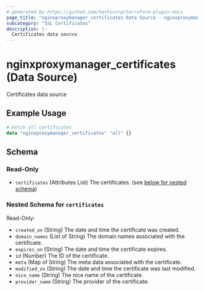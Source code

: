 ```yaml
---
# generated by https://github.com/hashicorp/terraform-plugin-docs
page_title: "nginxproxymanager_certificates Data Source - nginxproxymanager"
subcategory: "SSL Certificates"
description: |-
  Certificates data source
---
```


# nginxproxymanager_certificates (Data Source)

Certificates data source

## Example Usage

```terraform
# Fetch all certificates
data "nginxproxymanager_certificates" "all" {}
```

<!-- schema generated by tfplugindocs -->
## Schema

### Read-Only

- `certificates` (Attributes List) The certificates. (see [below for nested schema](#nestedatt--certificates))

<a id="nestedatt--certificates"></a>
### Nested Schema for `certificates`

Read-Only:

- `created_on` (String) The date and time the certificate was created.
- `domain_names` (List of String) The domain names associated with the certificate.
- `expires_on` (String) The date and time the certificate expires.
- `id` (Number) The ID of the certificate.
- `meta` (Map of String) The meta data associated with the certificate.
- `modified_on` (String) The date and time the certificate was last modified.
- `nice_name` (String) The nice name of the certificate.
- `provider_name` (String) The provider of the certificate.
